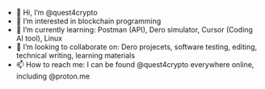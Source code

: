 - 👋 Hi, I’m @quest4crypto
- 👀 I’m interested in blockchain programming
- 🌱 I’m currently learning: Postman (API), Dero simulator, Cursor (Coding AI tool), Linux
- 💞️ I’m looking to collaborate on: Dero projecets, software testing, editing, technical writing, learning materials
- 📫 How to reach me: I can be found @quest4crypto everywhere online, including @proton.me

<!---
quest4crypto/quest4crypto is a ✨ special ✨ repository because its `README.md` (this file) appears on your GitHub profile.
You can click the Preview link to take a look at your changes.
--->
